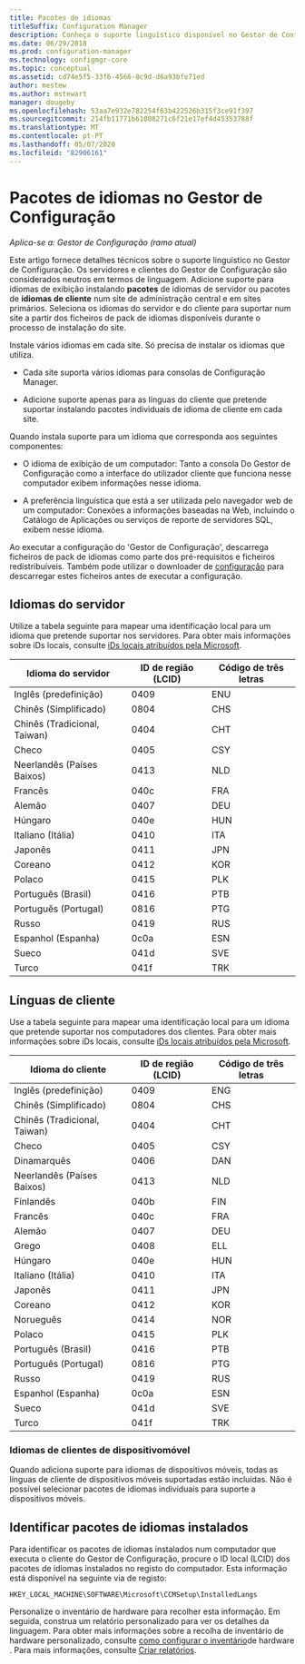 ```yaml
---
title: Pacotes de idiomas
titleSuffix: Configuration Manager
description: Conheça o suporte linguístico disponível no Gestor de Configuração.
ms.date: 06/29/2018
ms.prod: configuration-manager
ms.technology: configmgr-core
ms.topic: conceptual
ms.assetid: cd74e5f5-33f6-4566-8c9d-d6a93bfe71ed
author: mestew
ms.author: mstewart
manager: dougeby
ms.openlocfilehash: 53aa7e932e782254f63b422526b315f3ce91f397
ms.sourcegitcommit: 214fb11771b61008271c6f21e17ef4d45353788f
ms.translationtype: MT
ms.contentlocale: pt-PT
ms.lasthandoff: 05/07/2020
ms.locfileid: "82906161"
---
```

# <a name="language-packs-in-configuration-manager"></a>Pacotes de idiomas no Gestor de Configuração

*Aplica-se a: Gestor de Configuração (ramo atual)*

Este artigo fornece detalhes técnicos sobre o suporte linguístico no Gestor de Configuração. Os servidores e clientes do Gestor de Configuração são considerados neutros em termos de linguagem. Adicione suporte para idiomas de exibição instalando **pacotes** de idiomas de servidor ou pacotes de **idiomas de cliente** num site de administração central e em sites primários. Seleciona os idiomas do servidor e do cliente para suportar num site a partir dos ficheiros de pack de idiomas disponíveis durante o processo de instalação do site.
 
Instale vários idiomas em cada site. Só precisa de instalar os idiomas que utiliza.  

- Cada site suporta vários idiomas para consolas de Configuração Manager.  

- Adicione suporte apenas para as línguas do cliente que pretende suportar instalando pacotes individuais de idioma de cliente em cada site.  

Quando instala suporte para um idioma que corresponda aos seguintes componentes:  

- O idioma de exibição de um computador: Tanto a consola Do Gestor de Configuração como a interface do utilizador cliente que funciona nesse computador exibem informações nesse idioma.  

- A preferência linguística que está a ser utilizada pelo navegador web de um computador: Conexões a informações baseadas na Web, incluindo o Catálogo de Aplicações ou serviços de reporte de servidores SQL, exibem nesse idioma.  


Ao executar a configuração do 'Gestor de Configuração', descarrega ficheiros de pack de idiomas como parte dos pré-requisitos e ficheiros redistribuíveis. Também pode utilizar o downloader de [configuração](setup-downloader.md) para descarregar estes ficheiros antes de executar a configuração.   



## <a name="server-languages"></a>Idiomas do servidor  

Utilize a tabela seguinte para mapear uma identificação local para um idioma que pretende suportar nos servidores. Para obter mais informações sobre iDs locais, consulte [iDs locais atribuídos pela Microsoft](https://docs.microsoft.com/openspecs/windows_protocols/ms-lcid/a9eac961-e77d-41a6-90a5-ce1a8b0cdb9c).  

|Idioma do servidor|ID de região (LCID)|Código de três letras|  
|---------------------|------------------------|-----------------------|  
|Inglês (predefinição)|0409|ENU|  
|Chinês (Simplificado)|0804|CHS|  
|Chinês (Tradicional, Taiwan)|0404|CHT|  
|Checo|0405|CSY|  
|Neerlandês (Países Baixos)|0413|NLD|  
|Francês|040c|FRA|  
|Alemão|0407|DEU|  
|Húngaro|040e|HUN|  
|Italiano (Itália)|0410|ITA|  
|Japonês|0411|JPN|  
|Coreano|0412|KOR|  
|Polaco|0415|PLK|  
|Português (Brasil)|0416|PTB|  
|Português (Portugal)|0816|PTG|  
|Russo|0419|RUS|  
|Espanhol (Espanha)|0c0a|ESN|  
|Sueco|041d|SVE|  
|Turco|041f|TRK|  



## <a name="client-languages"></a>Línguas de cliente  

Use a tabela seguinte para mapear uma identificação local para um idioma que pretende suportar nos computadores dos clientes. Para obter mais informações sobre iDs locais, consulte [iDs locais atribuídos pela Microsoft](https://docs.microsoft.com/openspecs/windows_protocols/ms-lcid/a9eac961-e77d-41a6-90a5-ce1a8b0cdb9c).  

|Idioma do cliente|ID de região (LCID)|Código de três letras|  
|---------------------|------------------------|-----------------------|  
|Inglês (predefinição)|0409|ENG|  
|Chinês (Simplificado)|0804|CHS|  
|Chinês (Tradicional, Taiwan)|0404|CHT|  
|Checo|0405|CSY|  
|Dinamarquês|0406|DAN|  
|Neerlandês (Países Baixos)|0413|NLD|  
|Finlandês|040b|FIN|  
|Francês|040c|FRA|  
|Alemão|0407|DEU|  
|Grego|0408|ELL|  
|Húngaro|040e|HUN|  
|Italiano (Itália)|0410|ITA|  
|Japonês|0411|JPN|  
|Coreano|0412|KOR|  
|Norueguês|0414|NOR|  
|Polaco|0415|PLK|  
|Português (Brasil)|0416|PTB|  
|Português (Portugal)|0816|PTG|  
|Russo|0419|RUS|  
|Espanhol (Espanha)|0c0a|ESN|  
|Sueco|041d|SVE|  
|Turco|041f|TRK|  


### <a name="mobile-device-client-languages"></a>Idiomas de clientes de dispositivomóvel  
Quando adiciona suporte para idiomas de dispositivos móveis, todas as línguas de cliente de dispositivos móveis suportadas estão incluídas. Não é possível selecionar pacotes de idiomas individuais para suporte a dispositivos móveis.  



## <a name="identify-installed-language-packs"></a>Identificar pacotes de idiomas instalados  
Para identificar os pacotes de idiomas instalados num computador que executa o cliente do Gestor de Configuração, procure o ID local (LCID) dos pacotes de idiomas instalados no registo do computador. Esta informação está disponível na seguinte via de registo:  

`HKEY_LOCAL_MACHINE\SOFTWARE\Microsoft\CCMSetup\InstalledLangs`  

Personalize o inventário de hardware para recolher esta informação. Em seguida, construa um relatório personalizado para ver os detalhes da linguagem. Para obter mais informações sobre a recolha de inventário de hardware personalizado, consulte [como configurar o inventário](../../../clients/manage/inventory/configure-hardware-inventory.md)de hardware . Para mais informações, consulte [Criar relatórios](../../manage/operations-and-maintenance-for-reporting.md#create-reports).
